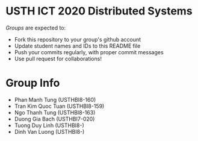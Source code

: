 USTH ICT 2020 Distributed Systems
=====================================

*Groups* are expected to:

* Fork this repository to your group's github account
* Update student names and IDs to this README file
* Push your commits regularly, with proper commit messages
* Use pull request for collaborations!

Group Info
=======================

* Phan Manh Tung (USTHBI8-160)
* Tran Kim Quoc Tuan (USTHBI8-159)
* Ngo Thanh Tung (USTHBI8-163)
* Duong Gia Bach (USTHBI7-020)
* Tuong Duy Linh (USTHBI8-)
* Dinh Van Luong (USTHBI8-)
